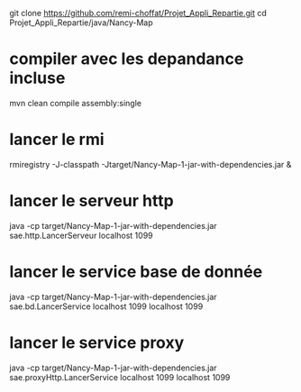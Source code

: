 git clone https://github.com/remi-choffat/Projet_Appli_Repartie.git
cd Projet_Appli_Repartie/java/Nancy-Map

# compiler avec les depandance incluse
mvn clean compile assembly:single

# lancer le rmi
rmiregistry -J-classpath -Jtarget/Nancy-Map-1-jar-with-dependencies.jar & 


# lancer le serveur http
java -cp target/Nancy-Map-1-jar-with-dependencies.jar sae.http.LancerServeur localhost 1099

# lancer le service base de donnée
java -cp target/Nancy-Map-1-jar-with-dependencies.jar sae.bd.LancerService localhost 1099 localhost 1099

# lancer le service proxy
java -cp target/Nancy-Map-1-jar-with-dependencies.jar sae.proxyHttp.LancerService localhost 1099 localhost 1099

